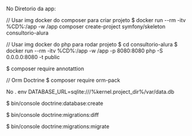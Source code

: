 No Diretorio da app:

// Usar img docker do composer para criar projeto
$ docker run --rm -itv %CD%:/app -w /app composer create-project symfony/skeleton consultorio-alura

// Usar img docker do php para rodar projeto
$ cd consultorio-alura
$ docker run --rm -itv %CD%:/app -w /app -p 8080:8080 php -S 0.0.0.0:8080 -t public

$ composer require annotattion

// Orm Doctrine
$ composer require orm-pack

No . env
DATABASE_URL=sqlite:///%kernel.project_dir%/var/data.db

$ bin/console doctrine:database:create

$ bin/console doctrine:migrations:diff

$ bin/console doctrine:migrations:migrate